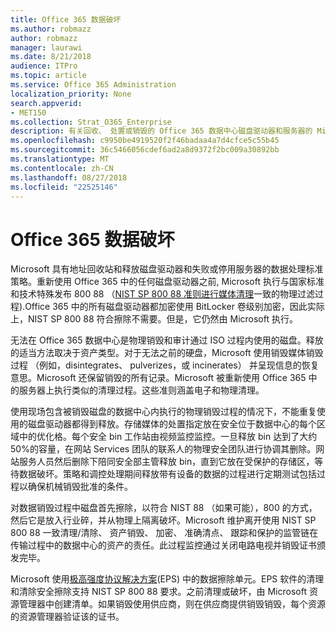 ```yaml
---
title: Office 365 数据破坏
ms.author: robmazz
author: robmazz
manager: laurawi
ms.date: 8/21/2018
audience: ITPro
ms.topic: article
ms.service: Office 365 Administration
localization_priority: None
search.appverid:
- MET150
ms.collection: Strat_O365_Enterprise
description: 有关回收、 处置或销毁的 Office 365 数据中心磁盘驱动器和服务器的 Microsoft 的策略的概述。
ms.openlocfilehash: c9950be4919520f2f46badaa4a7d4cfce5c55b45
ms.sourcegitcommit: 36c5466056cdef6ad2a8d9372f2bc009a30892bb
ms.translationtype: MT
ms.contentlocale: zh-CN
ms.lasthandoff: 08/27/2018
ms.locfileid: "22525146"
---
```

# <a name="office-365-data-destruction"></a>Office 365 数据破坏
Microsoft 具有地址回收站和释放磁盘驱动器和失败或停用服务器的数据处理标准策略。重新使用 Office 365 中的任何磁盘驱动器之前, Microsoft 执行与国家标准和技术特殊发布 800 88 （[NIST SP 800 88 准则进行媒体清理](http://nvlpubs.nist.gov/nistpubs/SpecialPublications/NIST.SP.800-88r1.pdf)一致的物理过滤过程).Office 365 中的所有磁盘驱动器都加密使用 BitLocker 卷级别加密，因此实际上，NIST SP 800 88 符合擦除不需要。但是，它仍然由 Microsoft 执行。

无法在 Office 365 数据中心是物理销毁和审计通过 ISO 过程内使用的磁盘。释放的适当方法取决于资产类型。对于无法之前的硬盘，Microsoft 使用销毁媒体销毁过程 （例如，disintegrates、 pulverizes，或 incinerates） 并呈现信息的恢复意思。Microsoft 还保留销毁的所有记录。Microsoft 被重新使用 Office 365 中的服务器上执行类似的清理过程。这些准则涵盖电子和物理清理。

使用现场包含被销毁磁盘的数据中心内执行的物理销毁过程的情况下，不能重复使用的磁盘驱动器都得到释放。存储媒体的处置指定放在安全位于数据中心的每个区域中的优化格。每个安全 bin 工作站由视频监控监控。一旦释放 bin 达到了大约 50%的容量，在网站 Services 团队的联系人的物理安全团队进行协调其删除。网站服务人员然后删除下陪同安全部主管释放 bin，直到它放在受保护的存储区，等待数据破坏。策略和调控处理期间释放带有设备的数据的过程进行定期测试包括过程以确保机械销毁批准的条件。

对数据销毁过程中磁盘首先擦除，以符合 NIST 88 （如果可能），800 的方式，然后它是放入行业碎，并从物理上隔离破坏。Microsoft 维护离开使用 NIST SP 800 88 一致清理/清除、 资产销毁、 加密、 准确清点、 跟踪和保护的监管链在传输过程中的数据中心的资产的责任。此过程监控通过关闭电路电视并销毁证书颁发完毕。

Microsoft 使用[极高强度协议解决方案](http://www.enterprisedataerasure.com/)(EPS) 中的数据擦除单元。EPS 软件的清理和清除安全擦除支持 NIST SP 800 88 要求。之前清理或破坏，由 Microsoft 资源管理器中创建清单。如果销毁使用供应商，则在供应商提供销毁销毁，每个资源的资源管理器验证该的证书。